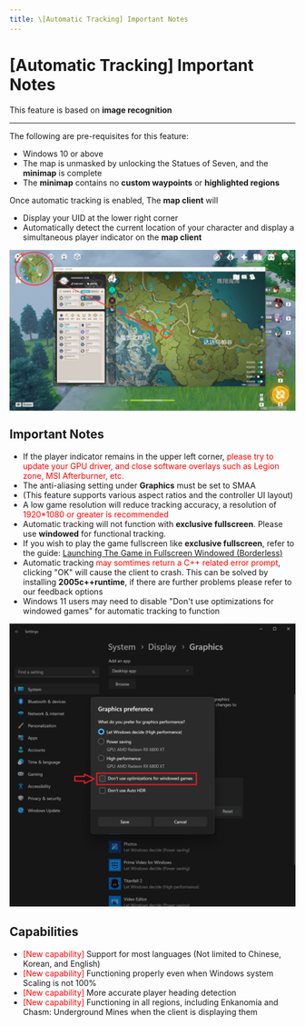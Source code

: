 ```yaml
---
title: \[Automatic Tracking] Important Notes
---
```


# [Automatic Tracking] Important Notes

This feature is based on **image recognition**

---
The following are pre-requisites for this feature:

- Windows 10 or above
- The map is unmasked by unlocking the Statues of Seven, and the **minimap** is complete
- The **minimap** contains no **custom waypoints** or **highlighted regions**

Once automatic tracking is enabled, The **map client** will

- Display your UID at the lower right corner
- Automatically detect the current location of your character and display a simultaneous player indicator on the **map client**

<div align="center"><img align="center" src="./imgs/autotrackingegaged.png"></div>

## Important Notes

- If the player indicator remains in the upper left corner, <span style="color: red">please try to update your GPU driver, and close software overlays such as Legion zone, MSI Afterburner, etc.</span>
- The anti-aliasing setting under **Graphics** must be set to SMAA
- (This feature supports various aspect ratios and the controller UI layout)
- A low game resolution will reduce tracking accuracy, a resolution of <span style="color: red">1920\*1080 or greater is recommended</span>
- Automatic tracking will not function with **exclusive fullscreen**. Please use **windowed** for functional tracking.
- If you wish to play the game fullscreen like **exclusive fullscreen**, refer to the guide: [Launching The Game in Fullscreen Windowed (Borderless)]()
- Automatic tracking <span style="color: red">may somtimes return a C++ related error prompt</span>, clicking "OK" will cause the client to crash. This can be solved by installing **2005c++runtime**, if there are further problems please refer to our feedback options
- Windows 11 users may need to disable "Don't use optimizations for windowed games" for automatic tracking to function

<div align="center"><img src="./imgs/windowedoptimization.png"></div>

## Capabilities

- <span style="color: red">[New capability]</span> Support for most languages (Not limited to Chinese, Korean, and English)
- <span style="color: red">[New capability]</span> Functioning properly even when Windows system Scaling is not 100%
- <span style="color: red">[New capability]</span> More accurate player heading detection
- <span style="color: red">[New capability]</span> Functioning in all regions, including Enkanomia and Chasm: Underground Mines when the client is displaying them
​
